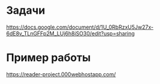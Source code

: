 # Задачи
https://docs.google.com/document/d/1U_0RbRzxU5Jw27x-6dE8v_TLnGFFp2M_LUj6h8iSO30/edit?usp=sharing

# Пример работы
https://reader-project.000webhostapp.com/
